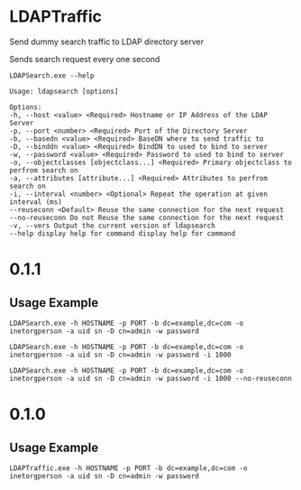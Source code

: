 # LDAPTraffic

Send dummy search traffic to LDAP directory server

Sends search request every one second

`LDAPSearch.exe --help`<br />

`Usage: ldapsearch [options]`<br />

`Options:`<br />
`-h, --host <value> <Required> Hostname or IP Address of the LDAP Server `<br />
`-p, --port <number> <Required> Port of the Directory Server`<br />
`-b, --basedn <value> <Required> BaseDN where to send traffic to`<br />
`-D, --binddn <value> <Required> BindDN to used to bind to server`<br />
`-w, --password <value> <Required> Password to used to bind to server`<br />
`-o, --objectclasses [objectclass...] <Required> Primary objectclass to perfrom search on`  <br />
`-a, --attributes [attribute...] <Required> Attributes to perfrom search on`<br />
`-i, --interval <number> <Optional> Repeat the operation at given interval (ms)`  <br />
`--reuseconn <Default> Reuse the same connection for the next request`<br />
`--no-reuseconn Do not Reuse the same connection for the next request` <br />
`-v, --vers Output the current version of ldapsearch`<br />
`--help display help for command display help for command`<br />


# 0.1.1

## Usage Example

`LDAPSearch.exe -h HOSTNAME -p PORT -b dc=example,dc=com -o inetorgperson -a uid sn -D cn=admin -w password`

`LDAPSearch.exe -h HOSTNAME -p PORT -b dc=example,dc=com -o inetorgperson -a uid sn -D cn=admin -w password -i 1000`

`LDAPSearch.exe -h HOSTNAME -p PORT -b dc=example,dc=com -o inetorgperson -a uid sn -D cn=admin -w password -i 1000 --no-reuseconn`

# 0.1.0

## Usage Example

`LDAPTraffic.exe -h HOSTNAME -p PORT -b dc=example,dc=com -o inetorgperson -a uid sn -D cn=admin -w password`
